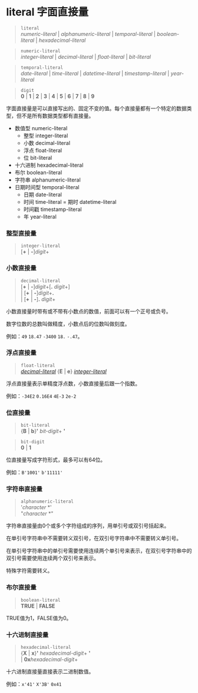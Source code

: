 # literal 字面直接量

> `literal`  
*numeric-literal* | *alphanumeric-literal* | *temporal-literal* | *boolean-literal* | *hexadecimal-literal*

> `numeric-literal`  
*integer-literal* | *decimal-literal* | *float-literal* | *bit-literal*

> `temporal-literal`  
*date-literal* | *time-literal* | *datetime-literal* | *timestamp-literal* | *year-literal*

> `digit`  
**0** | **1** | **2** | **3** | **4** | **5** | **6** | **7** | **8** | **9**

字面直接量是可以直接写出的、固定不变的值。每个直接量都有一个特定的数据类型，但不是所有数据类型都有直接量。

- 数值型 numeric-literal
    - 整型 integer-literal
    - 小数 decimal-literal
    - 浮点 float-literal
    - 位 bit-literal
- 十六进制 hexadecimal-literal
- 布尔 boolean-literal
- 字符串 alphanumeric-literal
- 日期时间型 temporal-literal
    - 日期 date-literal
    - 时间 time-literal
    = 期时 datetime-literal
    - 时间戳 timestamp-literal
    - 年 year-literal

### 整型直接量

> `integer-literal`  
[**+** | **-**]*digit*+

### 小数直接量

> `decimal-literal`  
[**+** | **-**]*digit*+[**.** *digit*+]   
| [**+** | **-**]*digit*+**.**  
| [**+** | **-**]**.** *digit*+  

小数直接量时带有或不带有小数点的数值，前面可以有一个正号或负号。

数字位数的总数叫做精度，小数点后的位数叫做刻度。

例如：`49` `18.47` `-3400` `18.` `-.47`。

### 浮点直接量

> `float-literal`  
*[decimal-literal](#小数直接量)* {**E** | **e**}  *[integer-literal](#整型直接量)*

浮点直接量表示单精度浮点数，小数直接量后跟一个指数。

例如：`-34E2` `0.16E4` `4E-3` `2e-2`

### 位直接量
> `bit-literal`  
{**B** | **b**}**'** *bit-digit*+ **'**

> `bit-digit`  
**0** | **1**

位直接量写成字符形式，最多可以有64位。

例如：`B'1001'` `b'11111'`

### 字符串直接量

> `alphanumeric-literal`  
'*character* *'  
"*character* *"

字符串直接量由0个或多个字符组成的序列，用单引号或双引号括起来。

在单引号字符串中不需要转义双引号，在双引号字符串中不需要转义单引号。

在单引号字符串中的单引号需要使用连续两个单引号来表示，在双引号字符串中的双引号需要使用连续两个双引号来表示。

特殊字符需要转义。

### 布尔直接量

> `boolean-literal`  
**TRUE** | **FALSE**

TRUE值为1，FALSE值为0。

### 十六进制直接量

> `hexadecimal-literal`  
{**X** | **x**}**'** *hexadecimal-digit*+ **'**  
| **0x***hexadecimal-digit*+

十六进制直接量直接表示二进制数值。

例如：`x'41'` `X'3B'` `0x41`
